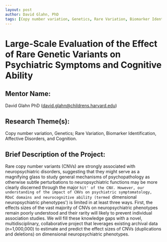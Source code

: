 ```yaml
---
layout: post
author: David Glahn, PhD
tags: [Copy number variation, Genetics, Rare Variation, Biomarker Identification, Affective Disorders, Cognition]
---
```


# Large-Scale Evaluation of the Effect of Rare Genetic Variants on Psychiatric Symptoms and Cognitive Ability

## Mentor Name:

David Glahn PhD (david.glahn@childrens.harvard.edu)

## Research Theme(s): 

Copy number variation, Genetics; Rare Variation, Biomarker Identification, Affective Disorders, and Cognition.

## Brief Description of the Project: 

Rare copy number variants (CNVs) are strongly associated with neuropsychiatric disorders, suggesting that they might serve as a magnifying glass to study general mechanisms of psychopathology as otherwise subtle perturbations to neuropsychiatric functions may be more clearly discerned through the major `hit' of the CNV. However, our understanding of the impact of CNVs on psychiatric symptomatology, RDoC domains and neurocognitive ability (termed `dimensional neuropsychiatric phenotypes') is limited in at least three ways. First, the effects sizes of the vast majority of CNVs on neuropsychiatric phenotypes remain poorly understood and their rarity will likely to prevent individual association studies. We will fill these knowledge gaps with a novel, multidisciplinary, collaborative project that leverages existing archival data (n=1,000,000) to estimate and predict the effect sizes of CNVs (duplications and deletions) on dimensional neuropsychiatric phenotypes.